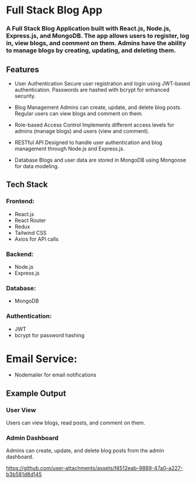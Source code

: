 # Full Stack Blog App
### A Full Stack Blog Application built with React.js, Node.js, Express.js, and MongoDB. The app allows users to register, log in, view blogs, and comment on them. Admins have the ability to manage blogs by creating, updating, and deleting them.

## Features

* User Authentication
Secure user registration and login using JWT-based authentication. Passwords are hashed with bcrypt for enhanced security.

* Blog Management
Admins can create, update, and delete blog posts. Regular users can view blogs and comment on them.

* Role-based Access Control
Implements different access levels for admins (manage blogs) and users (view and comment).

* RESTful API
Designed to handle user authentication and blog management through Node.js and Express.js.

* Database
Blogs and user data are stored in MongoDB using Mongoose for data modeling.

## Tech Stack

### Frontend:

* React.js
* React Router
* Redux
* Tailwind CSS
* Axios for API calls

### Backend:

* Node.js
* Express.js

### Database:

* MongoDB

### Authentication:

* JWT
* bcrypt for password hashing

# Email Service:

* Nodemailer for email notifications

## Example Output
### User View
Users can view blogs, read posts, and comment on them.


### Admin Dashboard
Admins can create, update, and delete blog posts from the admin dashboard.

https://github.com/user-attachments/assets/f4512eab-9889-47a0-a227-b3b581d8d145

